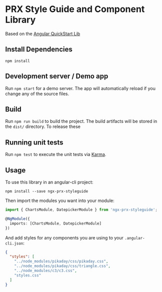 # PRX Style Guide and Component Library

Based on the [Angular QuickStart Lib](https://github.com/filipesilva/angular-quickstart-lib)

## Install Dependencies

`npm install`

## Development server / Demo app

Run `npm start` for a demo server. The app will automatically reload if you change any of the source files.

## Build

Run `npm run build` to build the project. The build artifacts will be stored in the `dist/` directory. To release these

## Running unit tests

Run `npm test` to execute the unit tests via [Karma](https://karma-runner.github.io).

## Usage

To use this library in an angular-cli project:

```
npm install --save ngx-prx-styleguide
```

Then import the modules you want into your module:

```typescript
import { ChartsModule, DatepickerModule } from 'ngx-prx-styleguide';

@NgModule({
  imports: [ChartsModule, DatepickerModule]
})
```

And add styles for any components you are using to your `.angular-cli.json`:

```json
{
  "styles": [
    "../node_modules/pikaday/css/pikaday.css",
    "../node_modules/pikaday/css/triangle.css",
    "../node_modules/c3/c3.css",
    "styles.css"
  ]
}
```
